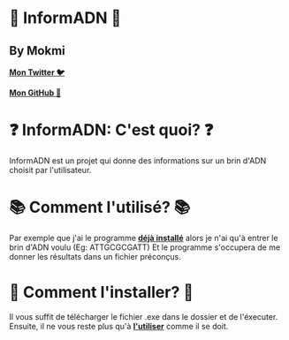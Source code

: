 # 📌 InformADN 📌
## By Mokmi 
[**Mon Twitter 🐦**](https://twitter.com/0x4d6f6b6d69)

[**Mon GitHub 📜**](https://github.com/Plattyz)

# ❓ InformADN: C'est quoi? ❓ 

InformADN est un projet qui donne des informations sur un brin d'ADN choisit par l'utilisateur. 

# 📚 Comment l'utilisé? 📚

Par exemple que j'ai le programme [**déjà installé**](https://github.com/Plattyz/InformADN/blob/master/README.md#L17) alors je n'ai qu'à entrer le brin d'ADN voulu (Eg: ATTGCGCGATT) Et le programme s'occupera de me donner les résultats dans un fichier préconçus.

# 📲 Comment l'installer? 📲

Il vous suffit de télécharger le fichier .exe dans le dossier et de l'éxecuter. Ensuite, il ne vous reste plus qu'à [**l'utiliser**](https://github.com/Plattyz/InformADN/blob/master/README.md#L13) comme il se doit.

